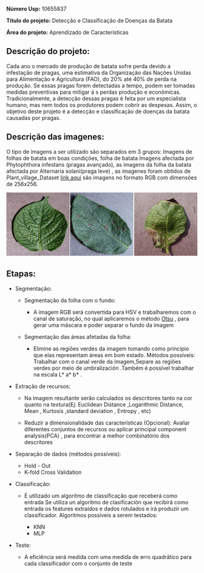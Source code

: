 **Número Usp:** 10655837

**Titulo do projeto:**  Detecção e Classificação de Doenças da Batata

**Área do projeto:** Aprendizado de Características

**Descrição do projeto:** 
------

Cada ano o mercado de produção de batata sofre perda devido a infestação de pragas, uma estimativa da Organização das Nações Unidas para Alimentação e Agricultura (FAO), do 20% até 40% de perda na produção. Se essas pragas forem detectadas a tempo, podem ser tomadas medidas preventivas para mitigar á s perdas  produção e econômicas. Tradicionalmente, a detecção dessas pragas é feita por um especialista humano, mas nem todos os produtores podem cobrir as despesas. Assim, o objetivo deste projeto é a detecção e classificação de doenças da batata causadas por pragas.

**Descrição das imagenes:**
------

 O tipo de imagens a ser utilizado são separados em 3 grupos: Imagens de folhas de batata em boas condições, folha de batata Imagens afectada por Phytophthora infestans (pragas avançado), as imagens da folha da batata afectada por Alternaria solani(praga leve) , as imagenes foram obtidos de Plant_village_Dataset [link aqui](https://github.com/spMohanty/PlantVillage-Dataset/tree/master/raw/color) são imagens no formato RGB com dimensões de 256x256.

![alt text](https://raw.githubusercontent.com/Artcs1/Proc_Imagens_Proyecto/master/tipo_de_hojas.png)

**Etapas:**
------

*  Segmentação:
    * Segmentação da folha com o fundo: 
        
        * A imagem RGB será convertida para HSV e trabalharemos com o canal de saturação, no qual aplicaremos o método [Otsu](https://ieeexplore.ieee.org/stamp/stamp.jsp?arnumber=4310076) , para gerar uma máscara e poder separar o fundo da imagem 

    * Segmentação das áreas afetadas da folha: 

        * Elimine as regiões verdes da imagem tomando como princípio que elas representam áreas em bom estado. Métodos possíveis: Trabalhar com o canal verde da imagem,Separe as regiões verdes por meio de umbralización .Também é possível trabalhar na escala L* a* b* .

* Extração de recursos:

    * Na imagem resultante serão calculados os descritores tanto na cor quanto na textura(Ej: Euclidean Distance ,Logarithmic Distance,  Mean , Kurtosis ,standard deviation , Entropy , etc)

    * Reduzir a dimensionalidade das características (Opcional): Avaliar diferentes conjuntos de recursos ou aplicar principal component analysis(PCA) , para encontrar a melhor combinatório dos descritores

* Separação de dados (métodos possíveis):
   
    * Hold - Out
    * K-fold Cross Validation

* Classificação: 

    * É utilizado um algoritmo de classificação que receberá como entrada Se utiliza un algoritmo de clasificación que recibirá como entrada os features extraídos e dados rotulados e irá produzir um classificador. Algoritmos possíveis a serem testados:

        
       * KNN
       * MLP

* Teste:
     *  A eficiência será medida com uma medida de erro quadrático para cada classificador com o conjunto de teste
